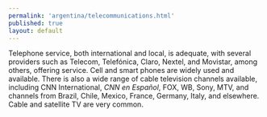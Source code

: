 ```yaml
--- 
permalink: 'argentina/telecommunications.html' 
published: true 
layout: default
---
```

Telephone service, both international and local, is adequate, with several providers such as Telecom, Telefónica, Claro, Nextel, and Movistar, among others, offering service. Cell and smart phones are widely used and available. There is also a wide range of cable television channels available, including CNN International, _CNN en Español_, FOX, WB, Sony, MTV, and channels from Brazil, Chile, Mexico, France, Germany, Italy, and elsewhere. Cable and satellite TV are very common.
